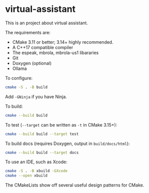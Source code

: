 # virtual-assistant
This is an project about virtual assistant.

The requirements are:

- CMake 3.11 or better; 3.14+ highly recommended.
- A C++17 compatible compiler
- The espeak, mbrola, mbrola-us1 libararies 
- Git
- Doxygen (optional)
- Ollama

To configure:

```bash
cmake -S . -B build
```

Add `-GNinja` if you have Ninja.

To build:

```bash
cmake --build build
```

To test (`--target` can be written as `-t` in CMake 3.15+):

```bash
cmake --build build --target test
```

To build docs (requires Doxygen, output in `build/docs/html`):

```bash
cmake --build build --target docs
```

To use an IDE, such as Xcode:

```bash
cmake -S . -B xbuild -GXcode
cmake --open xbuild
```

The CMakeLists show off several useful design patterns for CMake.
